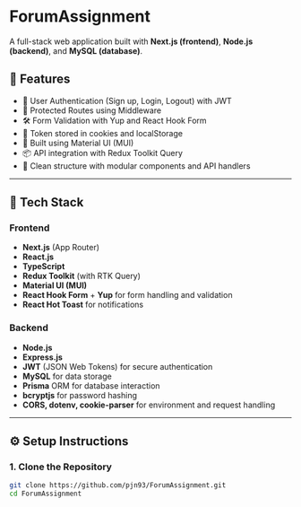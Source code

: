 # ForumAssignment

A full-stack web application built with **Next.js (frontend)**, **Node.js (backend)**, and **MySQL (database)**.

## 🚀 Features

- 🔐 User Authentication (Sign up, Login, Logout) with JWT
- 📄 Protected Routes using Middleware
- 🛠️ Form Validation with Yup and React Hook Form
- 🍪 Token stored in cookies and localStorage
- 🎨 Built using Material UI (MUI)
- 📦 API integration with Redux Toolkit Query
- 📂 Clean structure with modular components and API handlers

---

## 🧱 Tech Stack

### Frontend
- **Next.js** (App Router)
- **React.js**
- **TypeScript**
- **Redux Toolkit** (with RTK Query)
- **Material UI (MUI)**
- **React Hook Form** + **Yup** for form handling and validation
- **React Hot Toast** for notifications

### Backend
- **Node.js**
- **Express.js**
- **JWT** (JSON Web Tokens) for secure authentication
- **MySQL** for data storage
- **Prisma** ORM for database interaction
- **bcryptjs** for password hashing
- **CORS, dotenv, cookie-parser** for environment and request handling

---

## ⚙️ Setup Instructions

### 1. Clone the Repository
```bash
git clone https://github.com/pjn93/ForumAssignment.git
cd ForumAssignment
